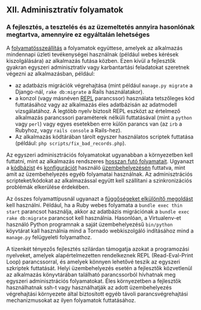 ## XII. Adminisztratív folyamatok
### A fejlesztés, a tesztelés és az üzemeltetés annyira hasonlónak megtartva, amennyire ez egyáltalán lehetséges

A [folyamatösszeállítás](./concurrency) a folyamatok együttese, amelyek az alkalmazás mindennapi üzleti tevékenységei használnak (például webes kérések kiszolgálására) az alkalmazás futása közben.  Ezen kívül a fejlesztők gyakran egyszeri adminisztratív vagy karbantartási feladatokat szeretnek végezni az alkalmazásban, például:

* az adatbázis migrációk végrehajtása (mint például `manage.py migrate` a Django-nál, `rake db:migrate` a Rails használatakor).
* a konzol (vagy másnéven [REPL](http://en.wikipedia.org/wiki/Read-eval-print_loop) parancssor) használata tetszőleges kód futtatásához vagy az alkalmazás éles adatbázisán az adatmodell vizsgálatához.  A legtöbb nyelv biztosít REPL eszközt az értelmező alkalmazás parancssori paraméterek nélküli futtatásával (mint a `python` vagy `perl`) vagy egyes esetekben erre külön parancs van (az `irb` a Rubyhoz, vagy `rails console` a Rails-hez).
* Az alkalmazás kódtárában tárolt egyszer használatos scriptek futtatása (például: `php scripts/fix_bad_records.php`).

Az egyszeri adminisztrációs folyamatokat ugyanabban a környezetben kell futtatni, mint az alkalmazás rendszeres [hosszan futó folyamatait](./processes).  Ugyanazt a [kódbázist](./codebase) és [konfigurációt](./config) használó [üzembehelyezésén](./build-release-run) futtatva, mint amit az üzembehelyezés egyéb folyamatai használnak.  Az adminisztrációs scripteket/kódokat az alkalmazással együtt kell szállítani a szinkronizációs problémák elkerülése érdekében.

Az összes folyamattípusnál ugyanazt a [függőségeket elkülönítő megoldást](./dependencies) kell használni.  Például, ha a Ruby webes folyamata a `bundle exec thin start` parancsot használja, akkor az adatbázis migrációnak a `bundle exec rake db:migrate` parancsot kell használnia.  Hasonlóan, a Virtualenv-et használó Python programnak a saját üzembehelyezésű `bin/python` köyvtárat kall használnia mind a Tornado webkiszolgáló indításához mind a `manage.py` felügyeleti folyamathoz.

A tizenkét tényezős fejlesztés szilárdan támogatja azokat a programozási nyelveket, amelyek alapértelmezetten rendelkeznek REPL (Read-Eval-Print Loop) parancssorral, és amelyek könnyen lehetővé teszik az egyszeri szkriptek futtatását.  Helyi üzembehelyezés esetén a fejlesztők közvetlenül az alkalmazás könyvtárában található parancssorból hívhatnak meg egyszeri adminisztrációs folyamatokat.  Éles környezetben a fejlesztők használhatnak ssh-t vagy használhatják az adott üzembehelyezés végrehajtási környezete által biztosított egyéb távoli parancsvégrehajtási mechanizmusokat az ilyen folyamatok futtatásához.
